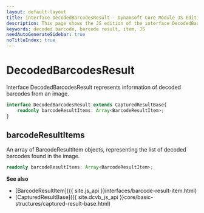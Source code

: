 ```yaml
---
layout: default-layout
title: interface DecodedBarcodesResult - Dynamsoft Core Module JS Edition API Reference
description: This page shows the JS edition of the interface DecodedBarcodesResult in Dynamsoft DBR Module.
keywords: decoded barcode, barcode result, item, JS
needAutoGenerateSidebar: true
noTitleIndex: true
---
```


# DecodedBarcodesResult

Interface DecodedBarcodesResult represents information of decoded barcodes from an image.

```typescript
interface DecodedBarcodesResult extends CapturedResultBase{
    readonly barcodeResultItems: Array<BarcodeResultItem>;
}
```

## barcodeResultItems

An array of BarcodeResultItem objects, representing the list of decoded barcodes found in the image.

```typescript
readonly barcodeResultItems: Array<BarcodeResultItem>;
```

**See also**

* [BarcodeResultItem]({{ site.js_api }}interfaces/barcode-result-item.html)
* [CapturedResultBase]({{ site.dcvb_js_api }}core/basic-structures/captured-result-base.html)